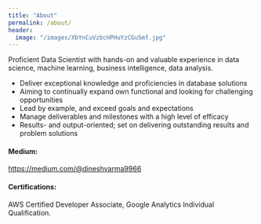 ```yaml
---
title: "About"
permalink: /about/
header:
  image: "/images/XbYnCuVzbcHPHuYzCGuSmf.jpg"
---
```

Proficient Data Scientist with hands-on and valuable experience in data science, machine learning, business intelligence, data analysis. 
*	Deliver exceptional knowledge and proficiencies in database solutions
*	Aiming to continually expand own functional and looking for challenging opportunities
*	Lead by example, and exceed goals and expectations
*	Manage deliverables and milestones with a high level of efficacy
*	Results- and output-oriented; set on delivering outstanding results and problem solutions

#### Medium: 
https://medium.com/@dineshvarma9966
#### Certifications: 
AWS Certified Developer Associate, Google Analytics Individual Qualification.
    
